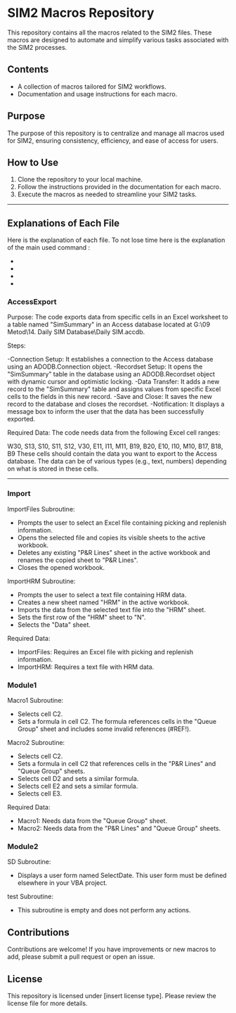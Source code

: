 # SIM2 Macros Repository

This repository contains all the macros related to the SIM2 files. These macros are designed to automate and simplify various tasks associated with the SIM2 processes.

## Contents

- A collection of macros tailored for SIM2 workflows.
- Documentation and usage instructions for each macro.

## Purpose

The purpose of this repository is to centralize and manage all macros used for SIM2, ensuring consistency, efficiency, and ease of access for users.

## How to Use

1. Clone the repository to your local machine.
2. Follow the instructions provided in the documentation for each macro.
3. Execute the macros as needed to streamline your SIM2 tasks.

---

## Explanations of Each File

Here is the explanation of each file. To not lose time here is the explanation of the main used command :

-
-
-
-

### AccessExport

Purpose: The code exports data from specific cells in an Excel worksheet to a table named "SimSummary" in an Access database located at G:\09 Metod\14. Daily SIM Database\Daily SIM.accdb.

Steps:

-Connection Setup: It establishes a connection to the Access database using an ADODB.Connection object.
-Recordset Setup: It opens the "SimSummary" table in the database using an ADODB.Recordset object with dynamic cursor and optimistic locking.
-Data Transfer: It adds a new record to the "SimSummary" table and assigns values from specific Excel cells to the fields in this new record.
-Save and Close: It saves the new record to the database and closes the recordset.
-Notification: It displays a message box to inform the user that the data has been successfully exported.

Required Data:
The code needs data from the following Excel cell ranges:

W30, S13, S10, S11, S12, V30, E11, I11, M11, B19, B20, E10, I10, M10, B17, B18, B9
These cells should contain the data you want to export to the Access database. The data can be of various types (e.g., text, numbers) depending on what is stored in these cells.

---

### Import

ImportFiles Subroutine:

- Prompts the user to select an Excel file containing picking and replenish information.
- Opens the selected file and copies its visible sheets to the active workbook.
- Deletes any existing "P&R Lines" sheet in the active workbook and renames the copied sheet to "P&R Lines".
- Closes the opened workbook.

ImportHRM Subroutine:

- Prompts the user to select a text file containing HRM data.
- Creates a new sheet named "HRM" in the active workbook.
- Imports the data from the selected text file into the "HRM" sheet.
- Sets the first row of the "HRM" sheet to "N".
- Selects the "Data" sheet.

Required Data:

- ImportFiles: Requires an Excel file with picking and replenish information.
- ImportHRM: Requires a text file with HRM data.

### Module1

Macro1 Subroutine:

- Selects cell C2.
- Sets a formula in cell C2. The formula references cells in the "Queue Group" sheet and includes some invalid references (#REF!).

Macro2 Subroutine:

- Selects cell C2.
- Sets a formula in cell C2 that references cells in the "P&R Lines" and "Queue Group" sheets.
- Selects cell D2 and sets a similar formula.
- Selects cell E2 and sets a similar formula.
- Selects cell E3.

Required Data:

- Macro1: Needs data from the "Queue Group" sheet.
- Macro2: Needs data from the "P&R Lines" and "Queue Group" sheets.

### Module2

SD Subroutine:

- Displays a user form named SelectDate. This user form must be defined elsewhere in your VBA project.

test Subroutine:

- This subroutine is empty and does not perform any actions.

## Contributions

Contributions are welcome! If you have improvements or new macros to add, please submit a pull request or open an issue.

## License

This repository is licensed under [insert license type]. Please review the license file for more details.
